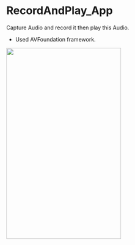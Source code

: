 # RecordAndPlay_App
Capture Audio and record it then play this Audio.

- Used AVFoundation framework.

<img src="https://user-images.githubusercontent.com/53533148/75495036-71496280-5972-11ea-8973-bd16106e35c9.png" width="300" height="500">
